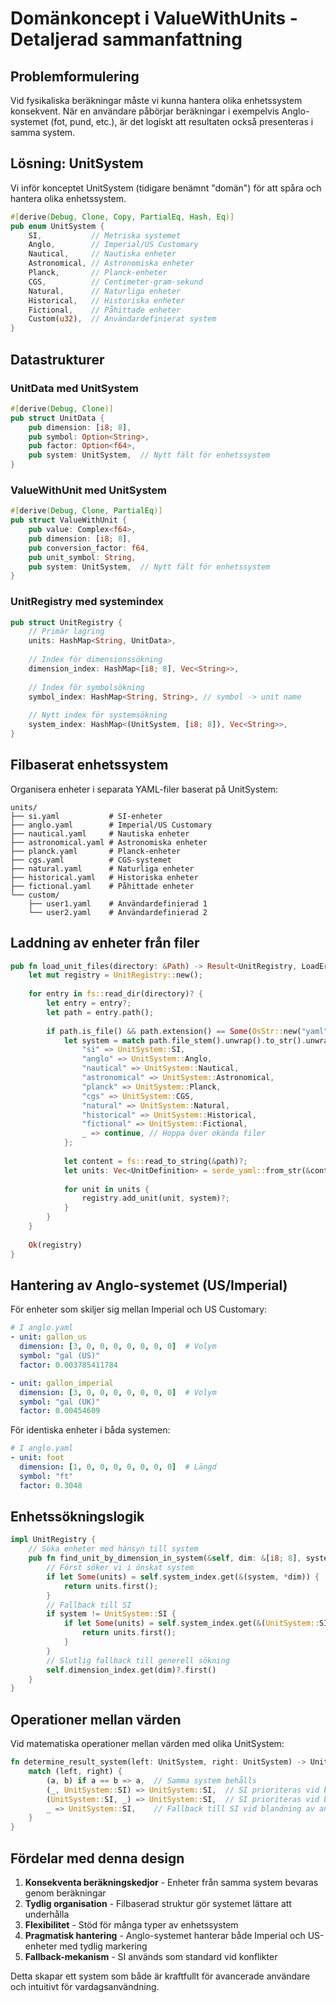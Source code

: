 # Domänkoncept i ValueWithUnits - Detaljerad sammanfattning

## Problemformulering
Vid fysikaliska beräkningar måste vi kunna hantera olika enhetssystem konsekvent. När en användare påbörjar beräkningar i exempelvis Anglo-systemet (fot, pund, etc.), är det logiskt att resultaten också presenteras i samma system.

## Lösning: UnitSystem
Vi inför konceptet UnitSystem (tidigare benämnt "domän") för att spåra och hantera olika enhetssystem.

```rust
#[derive(Debug, Clone, Copy, PartialEq, Hash, Eq)]
pub enum UnitSystem {
    SI,           // Metriska systemet
    Anglo,        // Imperial/US Customary 
    Nautical,     // Nautiska enheter
    Astronomical, // Astronomiska enheter
    Planck,       // Planck-enheter
    CGS,          // Centimeter-gram-sekund
    Natural,      // Naturliga enheter
    Historical,   // Historiska enheter
    Fictional,    // Påhittade enheter
    Custom(u32),  // Användardefinierat system
}
```

## Datastrukturer

### UnitData med UnitSystem
```rust
#[derive(Debug, Clone)]
pub struct UnitData {
    pub dimension: [i8; 8],
    pub symbol: Option<String>,
    pub factor: Option<f64>,
    pub system: UnitSystem,  // Nytt fält för enhetssystem
}
```

### ValueWithUnit med UnitSystem
```rust
#[derive(Debug, Clone, PartialEq)]
pub struct ValueWithUnit {
    pub value: Complex<f64>,
    pub dimension: [i8; 8],
    pub conversion_factor: f64,
    pub unit_symbol: String,
    pub system: UnitSystem,  // Nytt fält för enhetssystem
}
```

### UnitRegistry med systemindex
```rust
pub struct UnitRegistry {
    // Primär lagring
    units: HashMap<String, UnitData>,
    
    // Index för dimensionssökning
    dimension_index: HashMap<[i8; 8], Vec<String>>,
    
    // Index för symbolsökning
    symbol_index: HashMap<String, String>, // symbol -> unit name
    
    // Nytt index för systemsökning
    system_index: HashMap<(UnitSystem, [i8; 8]), Vec<String>>,
}
```

## Filbaserat enhetssystem
Organisera enheter i separata YAML-filer baserat på UnitSystem:

```
units/
├── si.yaml           # SI-enheter
├── anglo.yaml        # Imperial/US Customary
├── nautical.yaml     # Nautiska enheter 
├── astronomical.yaml # Astronomiska enheter
├── planck.yaml       # Planck-enheter
├── cgs.yaml          # CGS-systemet
├── natural.yaml      # Naturliga enheter
├── historical.yaml   # Historiska enheter
├── fictional.yaml    # Påhittade enheter
└── custom/
    ├── user1.yaml    # Användardefinierad 1
    └── user2.yaml    # Användardefinierad 2
```

## Laddning av enheter från filer
```rust
pub fn load_unit_files(directory: &Path) -> Result<UnitRegistry, LoadError> {
    let mut registry = UnitRegistry::new();
    
    for entry in fs::read_dir(directory)? {
        let entry = entry?;
        let path = entry.path();
        
        if path.is_file() && path.extension() == Some(OsStr::new("yaml")) {
            let system = match path.file_stem().unwrap().to_str().unwrap() {
                "si" => UnitSystem::SI,
                "anglo" => UnitSystem::Anglo,
                "nautical" => UnitSystem::Nautical,
                "astronomical" => UnitSystem::Astronomical,
                "planck" => UnitSystem::Planck,
                "cgs" => UnitSystem::CGS,
                "natural" => UnitSystem::Natural,
                "historical" => UnitSystem::Historical,
                "fictional" => UnitSystem::Fictional,
                _ => continue, // Hoppa över okända filer
            };
            
            let content = fs::read_to_string(&path)?;
            let units: Vec<UnitDefinition> = serde_yaml::from_str(&content)?;
            
            for unit in units {
                registry.add_unit(unit, system)?;
            }
        }
    }
    
    Ok(registry)
}
```

## Hantering av Anglo-systemet (US/Imperial)
För enheter som skiljer sig mellan Imperial och US Customary:

```yaml
# I anglo.yaml
- unit: gallon_us
  dimension: [3, 0, 0, 0, 0, 0, 0, 0]  # Volym
  symbol: "gal (US)"
  factor: 0.003785411784

- unit: gallon_imperial
  dimension: [3, 0, 0, 0, 0, 0, 0, 0]  # Volym
  symbol: "gal (UK)"
  factor: 0.00454609
```

För identiska enheter i båda systemen:

```yaml
# I anglo.yaml
- unit: foot
  dimension: [1, 0, 0, 0, 0, 0, 0, 0]  # Längd
  symbol: "ft"
  factor: 0.3048
```

## Enhetssökningslogik
```rust
impl UnitRegistry {
    // Söka enheter med hänsyn till system
    pub fn find_unit_by_dimension_in_system(&self, dim: &[i8; 8], system: UnitSystem) -> Option<&String> {
        // Först söker vi i önskat system
        if let Some(units) = self.system_index.get(&(system, *dim)) {
            return units.first();
        }
        // Fallback till SI
        if system != UnitSystem::SI {
            if let Some(units) = self.system_index.get(&(UnitSystem::SI, *dim)) {
                return units.first();
            }
        }
        // Slutlig fallback till generell sökning
        self.dimension_index.get(dim)?.first()
    }
}
```

## Operationer mellan värden
Vid matematiska operationer mellan värden med olika UnitSystem:

```rust
fn determine_result_system(left: UnitSystem, right: UnitSystem) -> UnitSystem {
    match (left, right) {
        (a, b) if a == b => a,  // Samma system behålls
        (_, UnitSystem::SI) => UnitSystem::SI,  // SI prioriteras vid blandning med SI
        (UnitSystem::SI, _) => UnitSystem::SI,  // SI prioriteras vid blandning med SI
        _ => UnitSystem::SI,    // Fallback till SI vid blandning av andra system
    }
}
```

## Fördelar med denna design
1. **Konsekventa beräkningskedjor** - Enheter från samma system bevaras genom beräkningar
2. **Tydlig organisation** - Filbaserad struktur gör systemet lättare att underhålla
3. **Flexibilitet** - Stöd för många typer av enhetssystem
4. **Pragmatisk hantering** - Anglo-systemet hanterar både Imperial och US-enheter med tydlig markering
5. **Fallback-mekanism** - SI används som standard vid konflikter

Detta skapar ett system som både är kraftfullt för avancerade användare och intuitivt för vardagsanvändning.